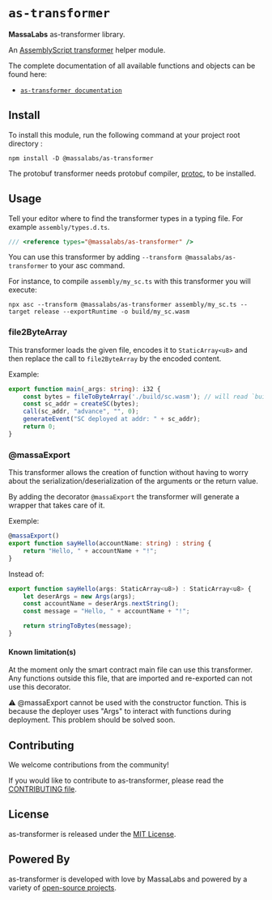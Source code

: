 # `as-transformer`

**MassaLabs** as-transformer library.

An [AssemblyScript transformer](https://www.assemblyscript.org/compiler.html#transforms) helper module.

The complete documentation of all available functions and objects can be found here:

- [`as-transformer documentation`](https://as-transformer.docs.massa.net)

## Install

To install this module, run the following command at your project root directory :

```shell
npm install -D @massalabs/as-transformer
```

The protobuf transformer needs protobuf compiler, [protoc](https://grpc.io/docs/protoc-installation/), to be installed.

## Usage

Tell your editor where to find the transformer types in a typing file. For example `assembly/types.d.ts`.

```typescript
/// <reference types="@massalabs/as-transformer" />
```

You can use this transformer by adding `--transform @massalabs/as-transformer` to your asc command.

For instance, to compile `assembly/my_sc.ts` with this transformer you will execute:

```shell
npx asc --transform @massalabs/as-transformer assembly/my_sc.ts --target release --exportRuntime -o build/my_sc.wasm
```

### file2ByteArray

This transformer loads the given file, encodes it to `StaticArray<u8>` and then replace the call to `file2ByteArray` by the encoded content.

Example:

```typescript
export function main(_args: string): i32 {
    const bytes = fileToByteArray('./build/sc.wasm'); // will read `build/sc.wasm`, will encode it in array and then put the result in a string used to initialize `bytes`.
    const sc_addr = createSC(bytes);
    call(sc_addr, "advance", "", 0);
    generateEvent("SC deployed at addr: " + sc_addr);
    return 0;
}
```

### @massaExport

This transformer allows the creation of function without having to worry about the serialization/deserialization of the arguments or the return value.

By adding the decorator `@massaExport` the transformer will generate a wrapper that takes care of it.

Exemple:
```typescript
@massaExport()
export function sayHello(accountName: string) : string {
    return "Hello, " + accountName + "!";
}
```
Instead of:
```typescript
export function sayHello(args: StaticArray<u8>) : StaticArray<u8> {
    let deserArgs = new Args(args);
    const accountName = deserArgs.nextString();
    const message = "Hello, " + accountName + "!";

    return stringToBytes(message);
}
```

#### Known limitation(s)

At the moment only the smart contract main file can use this transformer.
Any functions outside this file, that are imported and re-exported can not use this decorator.

⚠️ @massaExport cannot be used with the constructor function.
This is because the deployer uses "Args" to interact with functions during deployment. This problem should be solved soon.


## Contributing
We welcome contributions from the community!

If you would like to contribute to as-transformer, please read the [CONTRIBUTING file](CONTRIBUTING.md).

## License
as-transformer is released under the [MIT License](LICENSE).

## Powered By
as-transformer is developed with love by MassaLabs and powered by a variety of [open-source projects](powered-by.md).

